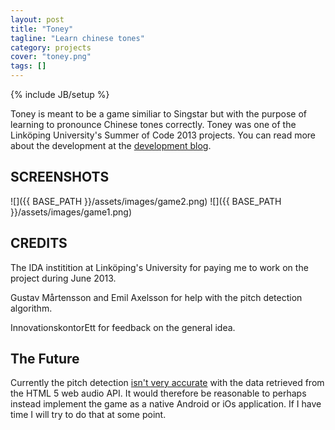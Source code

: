 ```yaml
---
layout: post
title: "Toney"
tagline: "Learn chinese tones"
category: projects
cover: "toney.png"
tags: []
---
```

{% include JB/setup %}

Toney is meant to be a game similiar to Singstar but with the purpose of learning to pronounce Chinese tones correctly. Toney was one of the Linköping University's Summer of Code 2013 projects. You can read more about the development at the [development blog](http://biggestt.github.io/toney/about.html).

## SCREENSHOTS

![]({{ BASE_PATH }}/assets/images/game2.png)
![]({{ BASE_PATH }}/assets/images/game1.png)

## CREDITS

The IDA institition at Linköping's University for paying me to work on the project during June 2013.

Gustav Mårtensson and Emil Axelsson for help with the pitch detection algorithm.

InnovationskontorEtt for feedback on the general idea.

## The Future

Currently the pitch detection [isn't very accurate](http://stackoverflow.com/questions/17943429/how-can-i-utilize-the-full-spectrogram-resolution-when-dealing-with-speech-input) with the data retrieved from the HTML 5 web audio API. It would therefore be reasonable to perhaps instead implement the game as a native Android or iOs application. If I have time I will try to do that at some point.

